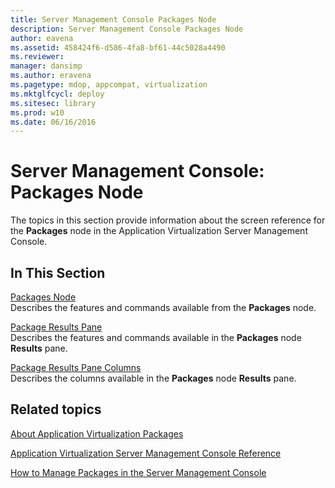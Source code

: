 ```yaml
---
title: Server Management Console Packages Node
description: Server Management Console Packages Node
author: eavena
ms.assetid: 458424f6-d586-4fa8-bf61-44c5028a4490
ms.reviewer: 
manager: dansimp
ms.author: eravena
ms.pagetype: mdop, appcompat, virtualization
ms.mktglfcycl: deploy
ms.sitesec: library
ms.prod: w10
ms.date: 06/16/2016
---
```



# Server Management Console: Packages Node


The topics in this section provide information about the screen reference for the **Packages** node in the Application Virtualization Server Management Console.

## In This Section


<a href="" id="packages-node"></a>[Packages Node](packages-node.md)  
Describes the features and commands available from the **Packages** node.

<a href="" id="package-results-pane"></a>[Package Results Pane](package-results-pane.md)  
Describes the features and commands available in the **Packages** node **Results** pane.

<a href="" id="package-results-pane-columns"></a>[Package Results Pane Columns](package-results-pane-columns.md)  
Describes the columns available in the **Packages** node **Results** pane.

## Related topics


[About Application Virtualization Packages](about-application-virtualization-packages.md)

[Application Virtualization Server Management Console Reference](application-virtualization-server-management-console-reference.md)

[How to Manage Packages in the Server Management Console](how-to-manage-packages-in-the-server-management-console.md)

 

 





